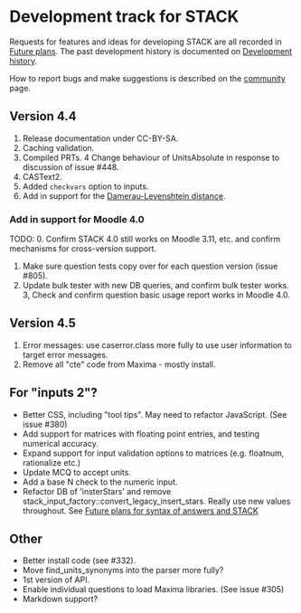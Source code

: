 # Development track for STACK

Requests for features and ideas for developing STACK are all recorded in [Future plans](Future_plans.md). The
past development history is documented on [Development history](Development_history.md).

How to report bugs and make suggestions is described on the [community](../About/Community.md) page.

## Version 4.4

1. Release documentation under CC-BY-SA.
2. Caching validation.
3. Compiled PRTs.
4  Change behaviour of UnitsAbsolute in response to discussion of issue #448.
5. CASText2.
6. Added `checkvars` option to inputs.
7. Add in support for the [Damerau-Levenshtein distance](../Authoring/Levenshtein_distance.md).

### Add in support for Moodle 4.0

TODO:
0. Confirm STACK 4.0 still works on Moodle 3.11, etc. and confirm mechanisms for cross-version support.
1. Make sure question tests copy over for each question version (issue #805).
2. Update bulk tester with new DB queries, and confirm bulk tester works.
3, Check and confirm question basic usage report works in Moodle 4.0.

## Version 4.5

1. Error messages: use caserror.class more fully to use user information to target error messages.
2. Remove all "cte" code from Maxima - mostly install.

## For "inputs 2"?

* Better CSS, including "tool tips".  May need to refactor JavaScript.  (See issue #380)
* Add support for matrices with floating point entries, and testing numerical accuracy.
* Expand support for input validation options to matrices (e.g. floatnum, rationalize etc.)
* Update MCQ to accept units.
* Add a base N check to the numeric input.
* Refactor DB of 'insterStars' and remove stack_input_factory::convert_legacy_insert_stars.  Really use new values throughout.  See [Future plans for syntax of answers and STACK](Syntax_Future.md)

## Other

* Better install code (see #332).
* Move find_units_synonyms into the parser more fully?
* 1st version of API.
* Enable individual questions to load Maxima libraries.  (See issue #305)
* Markdown support?

